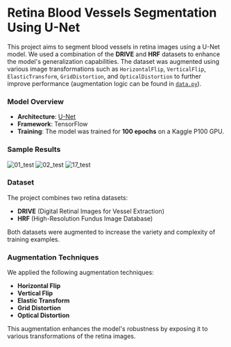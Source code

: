 # Retina Blood Vessels Segmentation Using U-Net

This project aims to segment blood vessels in retina images using a U-Net model. We used a combination of the **DRIVE** and **HRF** datasets to enhance the model's generalization capabilities. The dataset was augmented using various image transformations such as `HorizontalFlip`, `VerticalFlip`, `ElasticTransform`, `GridDistortion`, and `OpticalDistortion` to further improve performance (augmentation logic can be found in [`data.py`](data.py)).

### Model Overview
- **Architecture**: [U-Net](https://www.geeksforgeeks.org/u-net-architecture-explained/)
- **Framework**: TensorFlow
- **Training**: The model was trained for **100 epochs** on a Kaggle P100 GPU.

### Sample Results
![01_test](https://github.com/user-attachments/assets/080a1bdc-39dd-4481-8f5b-95a3282d1412)
![02_test](https://github.com/user-attachments/assets/d8bcdb1f-665a-4b66-a57e-6e4b79f7e517)
![17_test](https://github.com/user-attachments/assets/f47dc233-b202-407e-a2ab-a684a3fcd10c)




### Dataset
The project combines two retina datasets:
- **DRIVE** (Digital Retinal Images for Vessel Extraction)
- **HRF** (High-Resolution Fundus Image Database)

Both datasets were augmented to increase the variety and complexity of training examples.

### Augmentation Techniques
We applied the following augmentation techniques:
- **Horizontal Flip**
- **Vertical Flip**
- **Elastic Transform**
- **Grid Distortion**
- **Optical Distortion**

This augmentation enhances the model's robustness by exposing it to various transformations of the retina images.
